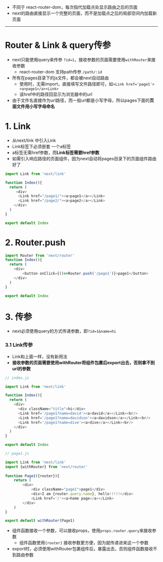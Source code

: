 
- 不同于 react-router-dom，每次指代加载点处显示路由之后的页面
- next的路由直接显示一个完整的页面，而不是加载点之后的局部空间内加载新页面

-----
# Router & Link & query传参
- next只能使用query来传参 `?id=1`，接收参数的页面需要使用`withRouter`来接收参数
  - react-router-dom 支持path传参 `/path/:id`
- 所有在pages目录下的js文件，都会被next自动路由
  - 使用时，无需import，直接填写文件路径即可，如`<Link href='page1'><a>page1</a><Link>`
  - 该href中的路径回显示为浏览器中的url
- 由于文件名直接作为url路径，而一般url都是小写字母，所以pages下面的**页面文件用小写字母命名**

# 1. Link
- 从next/link 中引入Link
- Link标签下必须嵌套 一个a标签
- a标签无需href参数，而**Link标签需要href参数**
- 如需引入响应路径的页面组件，因为next自动将pages目录下的页面组件路由好了

```javascript
import Link from 'next/link'

function Index(){
  return (
     <div>
      <Link href="/page1/"><a>page1</a></Link>
      <Link href="/page2/"><a>page2</a></Link>
    </div>
  )
}

export default Index
```


# 2. Router.push

```javascript
import Router from 'next/router'
function Index(){
  return (
    <div>
        <button onClick={()=>Router.push('/page1')}>page1</button>
    </div>
  )
}

export default Index
```

# 3. 传参

- next必须使用query的方式传递参数，即`?id=1&name=hi`

### 3.1 Link传参

- Link和上面一样，没有新用法
- **接收参数的页面需要使用withRouter将组件包裹后export出去，否则拿不到url的参数**

```javascript
// index.js

import Link from 'next/link'

function Index(){
  return (
    <div>
      <div className="title">hi</div>
      <Link href='/page1?name=david'><a>david</a></Link><br/>
      <Link href='/page1?name=davidson'><a>davidson</a></Link><br/>
      <Link href='/page1?name=dive'><a>dive</a></Link><br/>
    </div>
  )
}

export default Index
```

```javascript
// page1.js

import Link from 'next/link'
import {withRouter} from 'next/router'
 
function Page1({router}){     
    return (
        <div>
            <div className="page1">page1</div>
            <div>I am {router.query.name}, hello!!!!!</div>
            <Link href='/'><a>home page</a></Link>
        </div>
    )
}

export default withRouter(Page1)
```
- 组件函数接收一个参数，可以接收props，使用`props.router.query`来接收参数
  - 组件函数使用`{router}` 接收参数更方便，因为就传递进来这一个参数
- export时，必须使用withRouter包裹组件后，暴露出去，否则组件函数接收不到路由参数








